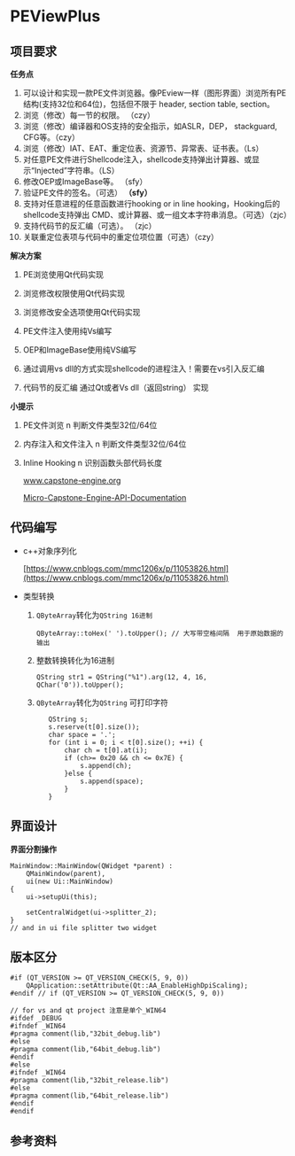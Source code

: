 # PEViewPlus

## 项目要求

**任务点**

1. 可以设计和实现一款PE文件浏览器。像PEview一样（图形界面）浏览所有PE结构(支持32位和64位)，包括但不限于 header, section table, section。
2. 浏览（修改）每一节的权限。 （czy）
3. 浏览（修改）编译器和OS支持的安全指示，如ASLR，DEP， stackguard, CFG等。（czy）
4. 浏览（修改）IAT、EAT、重定位表、资源节、异常表、证书表。（Ls）
5. 对任意PE文件进行Shellcode注入，shellcode支持弹出计算器、或显示“Injected”字符串。（LS）
6. 修改OEP或ImageBase等。 （sfy）
7. 验证PE文件的签名。（可选） **（sfy）**
8. 支持对任意进程的任意函数进行hooking or in line hooking，Hooking后的shellcode支持弹出 CMD、或计算器、或一组文本字符串消息。（可选）（zjc）
9. 支持代码节的反汇编（可选）。 （zjc）
10. 关联重定位表项与代码中的重定位项位置（可选）（czy）

**解决方案**

1. PE浏览使用Qt代码实现
2. 浏览修改权限使用Qt代码实现
3. 浏览修改安全选项使用Qt代码实现

5. PE文件注入使用纯Vs编写
6. OEP和ImageBase使用纯VS编写

8. 通过调用vs dll的方式实现shellcode的进程注入！需要在vs引入反汇编
9. 代码节的反汇编 通过Qt或者Vs dll（返回string） 实现



**小提示**

1. PE文件浏览 n 判断文件类型32位/64位

2. 内存注入和文件注入 n 判断文件类型32位/64位

3. Inline Hooking n 识别函数头部代码长度

   www.capstone-engine.org

   [Micro-Capstone-Engine-API-Documentation](https://github.com/kabeor/Micro-Capstone-Engine-API-Documentation/blob/master/Micro%20Capstone-Engine%20API%20Documentation.md)

## 代码编写

- c++对象序列化

  [https://www.cnblogs.com/mmc1206x/p/11053826.html](https://www.cnblogs.com/mmc1206x/p/11053826.html)
  
- 类型转换

  1. `QByteArray`转化为`QString 16进制`

     ```
     QByteArray::toHex(' ').toUpper(); // 大写带空格间隔  用于原始数据的输出
     ```

  2. 整数转换转化为16进制

     ```
     QString str1 = QString("%1").arg(12, 4, 16, QChar('0')).toUpper();
     ```

  3. `QByteArray`转化为`QString` 可打印字符

     ```
     	QString s;
     	s.reserve(t[0].size());
     	char space = '.';
     	for (int i = 0; i < t[0].size(); ++i) {
     		char ch = t[0].at(i);
     		if (ch>= 0x20 && ch <= 0x7E) {
     			s.append(ch);
     		}else {
     			s.append(space);
     		}
     	}
     ```

     

  

## 界面设计

**界面分割操作**

```
MainWindow::MainWindow(QWidget *parent) :
    QMainWindow(parent),
    ui(new Ui::MainWindow)
{
    ui->setupUi(this);
    
    setCentralWidget(ui->splitter_2);
}
// and in ui file splitter two widget
```



## 版本区分

```
#if (QT_VERSION >= QT_VERSION_CHECK(5, 9, 0))
    QApplication::setAttribute(Qt::AA_EnableHighDpiScaling);
#endif // if (QT_VERSION >= QT_VERSION_CHECK(5, 9, 0))
```



```
// for vs and qt project 注意是单个_WIN64
#ifdef _DEBUG
#ifndef _WIN64
#pragma comment(lib,"32bit_debug.lib")
#else
#pragma comment(lib,"64bit_debug.lib")
#endif
#else
#ifndef _WIN64
#pragma comment(lib,"32bit_release.lib")
#else
#pragma comment(lib,"64bit_release.lib")
#endif
#endif
```



## 参考资料

[1]: https://xz.aliyun.com/t/5753	"capstone"
[2]: https://blog.csdn.net/zhaobangyu/article/details/13023055?utm_source=distribute.pc_relevant.none-task-blog-baidujs-2	" 区分debug与release，32位与64位编译的宏定义"



